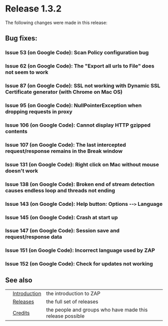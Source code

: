 # Release 1.3.2

The following changes were made in this release:
## Bug fixes:
### Issue 53 (on Google Code): Scan Policy configuration bug
### Issue 62 (on Google Code): The "Export all urls to File" does not seem to work
### Issue 87 (on Google Code): SSL not working with Dynamic SSL Certificate generator (with Chrome on Mac OS)
### Issue 95 (on Google Code): NullPointerException when dropping requests in proxy
### Issue 106 (on Google Code): Cannot display HTTP gzipped contents
### Issue 107 (on Google Code): The last intercepted request/response remains in the Break window
### Issue 131 (on Google Code): Right click on Mac without mouse doesn't work
### Issue 138 (on Google Code): Broken end of stream detection causes endless loop and threads not ending
### Issue 143 (on Google Code): Help button: Options --`>` Language
### Issue 145 (on Google Code): Crash at start up
### Issue 147 (on Google Code): Session save and request/response data
### Issue 151 (on Google Code): Incorrect language used by ZAP
### Issue 152 (on Google Code): Check for updates not working
## See also
<table>
<tr><td></td><td><a href='HelpIntro'>Introduction</a></td><td>the introduction to ZAP</td></tr>
<tr><td></td><td><a href='HelpReleasesReleases'>Releases</a></td><td>the full set of releases</td></tr>
<tr><td></td><td><a href='HelpCredits'>Credits</a></td><td>the people and groups who have made this release possible</td></tr>
</table>